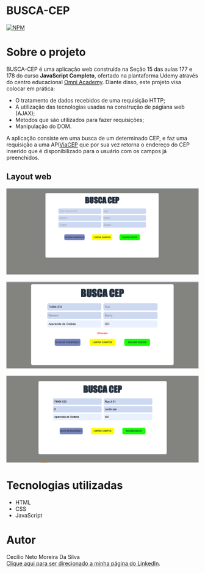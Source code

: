 # BUSCA-CEP
[![NPM](https://img.shields.io/npm/l/react)](https://github.com/Cecilio-Sil/BUSCA-CAEP/blob/main/LICENSE) 

# Sobre o projeto

BUSCA-CEP é uma aplicação web construída na Seção 15 das aulas 177 e 178 do curso **JavaScript Completo**, ofertado na plantaforma Udemy através do centro educacional [Omni Academy](https://www.udemy.com/course/javascript-completo-html-css-projetos-profissionais/).
Diante disso, este projeto visa colocar em prática:
- O tratamento de dados recebidos de uma requisição HTTP;
- A utilização das tecnologias usadas na construção de págiana web  (AJAX);
- Metodos que são utilizados para fazer requisições;
- Manipulação do DOM.

A aplicação consiste em uma busca de um determinado CEP, e faz uma requisição a uma API[ViaCEP](https://viacep.com.br/) que por sua vez retorna o endereço do CEP inserido que é disponibilizado para o usuário com os campos já preenchidos.

## Layout web
![img 1](https://github.com/Cecilio-Sil/busca_cep/blob/main/imagens/img1.png)

![img 2](https://github.com/Cecilio-Sil/busca_cep/blob/main/imagens/img2.png)

![img 3](https://github.com/Cecilio-Sil/busca_cep/blob/main/imagens/img3.png)

# Tecnologias utilizadas
- HTML
- CSS
- JavaScript

# Autor
Cecílio Neto Moreira Da Silva <br>
[Clique aqui para ser direcionado a minha página do LinkedIn](https://www.linkedin.com/in/cec%C3%ADlioneto5527a924a/).
